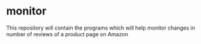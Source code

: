 # monitor
This repository will contain the programs which will help monitor changes in number of reviews of a product page on Amazon
